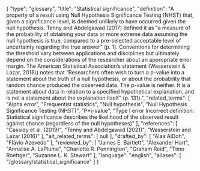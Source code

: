 {
    "type": "glossary",
    "title": "Statistical significance",
    "definition": "A property of a result using Null Hypothesis Significance Testing (NHST) that, given a significance level, is deemed unlikely to have occurred given the null hypothesis. Tenny and Abdelgawad (2017) defined it as “a measure of the probability of obtaining your data or more extreme data assuming the null hypothesis is true, compared to a pre-selected acceptable level of uncertainty regarding the true answer” (p. 1). Conventions for determining the threshold vary between applications and disciplines but ultimately depend on the considerations of the researcher about an appropriate error margin. The American Statistical Association’s statement (Wasserstein & Lazar, 2016\\) notes that “Researchers often wish to turn a p-value into a statement about the truth of a null hypothesis, or about the probability that random chance produced the observed data. The p-value is neither. It is a statement about data in relation to a specified hypothetical explanation, and is not a statement about the explanation itself” (p. 131).",
    "related_terms": [
        "Alpha error",
        "Frequentist statistics",
        "Null hypothesis",
        "Null Hypothesis Significance Testing (NHST)",
        "P*\\-value",
        "Type I error Incorrect definition: Statistical significance describes the likelihood of the observed result against chance (regardless of the null hypotheses)"
    ],
    "references": [
        "Cassidy et al. (2019)",
        "Tenny and Abdelgawad (2021)",
        "Wasserstein and Lazar (2016)"
    ],
    "alt_related_terms": [
        null
    ],
    "drafted_by": [
        "Alaa AlDoh",
        "Flávio Azevedo"
    ],
    "reviewed_by": [
        "James E. Bartlett",
        "Alexander Hart",
        "Annalise A. LaPlume",
        "Charlotte R. Pennington",
        "Graham Reid",
        "Timo Roettger",
        "Suzanne L. K. Stewart"
    ],
    "language": "english",
    "aliases": [
        "/glossary/statistical_significance"
    ]
}